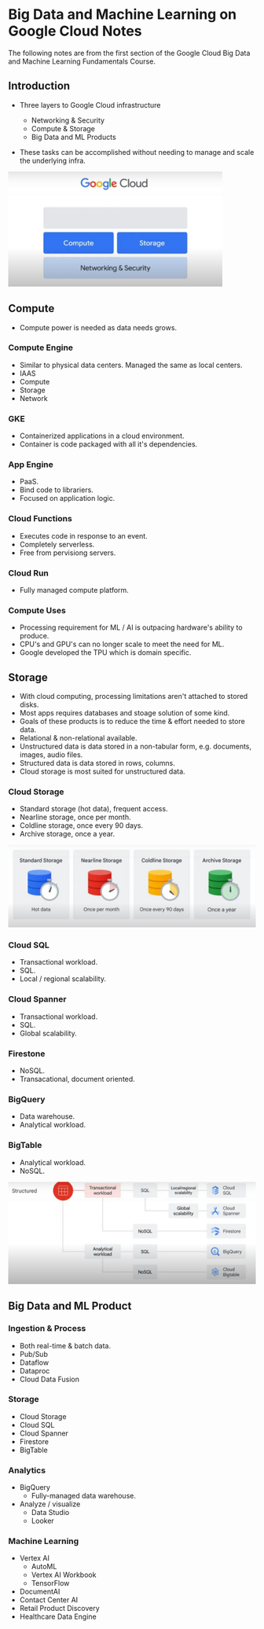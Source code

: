 # Big Data and Machine Learning on Google Cloud Notes
The following notes are from the first section of the Google Cloud Big Data and Machine Learning Fundamentals Course.

## Introduction
* Three layers to Google Cloud infrastructure
    * Networking & Security
    * Compute & Storage
    * Big Data and ML Products

* These tasks can be accomplished without needing to manage and scale the underlying infra.

![GCP Structure](/images/gcp/gcp_structure.PNG)

## Compute
* Compute power is needed as data needs grows.

### Compute Engine
* Similar to physical data centers. Managed the same as local centers.
* IAAS 
* Compute
* Storage
* Network

### GKE
* Containerized applications in a cloud environment. 
* Container is code packaged with all it's dependencies. 

### App Engine
* PaaS.
* Bind code to librariers.
* Focused on application logic.

### Cloud Functions
* Executes code in response to an event.
* Completely serverless.
* Free from pervisiong servers.

### Cloud Run
* Fully managed compute platform.

### Compute Uses
* Processing requirement for ML / AI is outpacing hardware's ability to produce. 
* CPU's and GPU's can no longer scale to meet the need for ML.
* Google developed the TPU which is domain specific.


## Storage
* With cloud computing, processing limitations aren't attached to stored disks.
* Most apps requires databases and stoage solution of some kind.
* Goals of these products is to reduce the time & effort needed to store data.
* Relational & non-relational available.
* Unstructured data is data stored in a non-tabular form, e.g. documents, images, audio files.
* Structured data is data stored in rows, columns.
* Cloud storage is most suited for unstructured data.

### Cloud Storage
* Standard storage (hot data), frequent access.
* Nearline storage, once per month.
* Coldline storage, once every 90 days.
* Archive storage, once a year.

![Cloud Storage Options](/images/gcp/storage_options.PNG)

### Cloud SQL
* Transactional workload.
* SQL.
* Local / regional scalability.

### Cloud Spanner
* Transactional workload.
* SQL.
* Global scalability.

### Firestone
* NoSQL.
* Transacational, document oriented.

### BigQuery
* Data warehouse.
* Analytical workload.

### BigTable
* Analytical workload.
* NoSQL.

![Structured Options](/images/gcp/structured_data_options.PNG)


## Big Data and ML Product

### Ingestion & Process
* Both real-time & batch data.
* Pub/Sub
* Dataflow
* Dataproc
* Cloud Data Fusion

### Storage
* Cloud Storage
* Cloud SQL
* Cloud Spanner
* Firestore
* BigTable

### Analytics
* BigQuery
    * Fully-managed data warehouse.
* Analyze / visualize 
    * Data Studio
    * Looker

### Machine Learning
* Vertex AI
    * AutoML
    * Vertex AI Workbook
    * TensorFlow
* DocumentAI
* Contact Center AI
* Retail Product Discovery
* Healthcare Data Engine